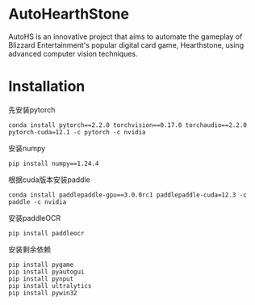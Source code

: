 # AutoHearthStone
AutoHS is an innovative project that aims to automate the gameplay of Blizzard Entertainment's popular digital card game, Hearthstone, using advanced computer vision techniques.

# Installation
先安装pytorch
```
conda install pytorch==2.2.0 torchvision==0.17.0 torchaudio==2.2.0 pytorch-cuda=12.1 -c pytorch -c nvidia
```

安装numpy
```
pip install numpy==1.24.4
```


根据cuda版本安装paddle
```
conda install paddlepaddle-gpu==3.0.0rc1 paddlepaddle-cuda=12.3 -c paddle -c nvidia
```

安装paddleOCR
```
pip install paddleocr
```

安装剩余依赖
```
pip install pygame
pip install pyautogui
pip install pynput
pip install ultralytics
pip install pywin32
```

